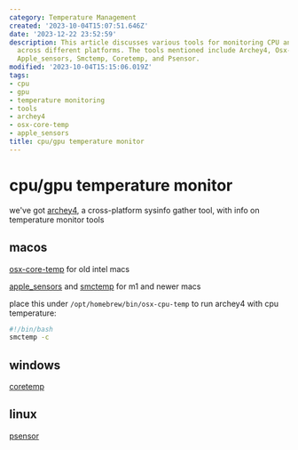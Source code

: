 ```yaml
---
category: Temperature Management
created: '2023-10-04T15:07:51.646Z'
date: '2023-12-22 23:52:59'
description: This article discusses various tools for monitoring CPU and GPU temperatures
  across different platforms. The tools mentioned include Archey4, Osx-core-temp,
  Apple_sensors, Smctemp, Coretemp, and Psensor.
modified: '2023-10-04T15:15:06.019Z'
tags:
- cpu
- gpu
- temperature monitoring
- tools
- archey4
- osx-core-temp
- apple_sensors
title: cpu/gpu temperature monitor
---
```


# cpu/gpu temperature monitor

we've got [archey4](https://github.com/HorlogeSkynet/archey4), a cross-platform sysinfo gather tool, with info on temperature monitor tools

## macos

[osx-core-temp](https://github.com/lavoiesl/osx-cpu-temp) for old intel macs

[apple_sensors](https://github.com/fermion-star/apple_sensors/) and [smctemp](https://github.com/narugit/smctemp) for m1 and newer macs

place this under `/opt/homebrew/bin/osx-cpu-temp` to run archey4 with cpu temperature:

```bash
#!/bin/bash
smctemp -c
```

## windows

[coretemp](https://www.alcpu.com/CoreTemp/)

## linux

[psensor](https://github.com/chinf/psensor)
